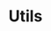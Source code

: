 ---
sidebar_position: 5
sidebar_label: "Utils"
id: cli-utils
title: Utils
description: Learn about the utility commands provided in the Kwil CLI
slug: /cli/utils
---